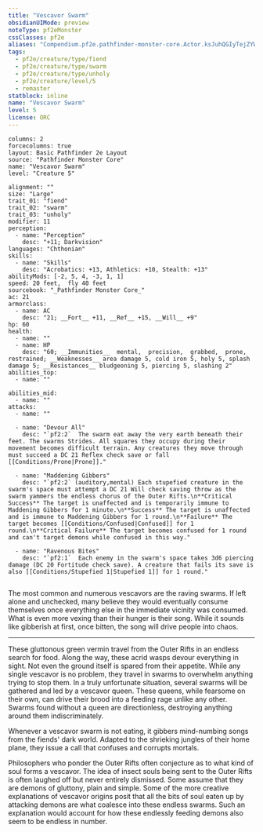 ```yaml
---
title: "Vescavor Swarm"
obsidianUIMode: preview
noteType: pf2eMonster
cssClasses: pf2e
aliases: "Compendium.pf2e.pathfinder-monster-core.Actor.ksJuhQGIyTejZYWS" 
tags:
  - pf2e/creature/type/fiend
  - pf2e/creature/type/swarm
  - pf2e/creature/type/unholy
  - pf2e/creature/level/5
  - remaster
statblock: inline
name: "Vescavor Swarm"
level: 5
license: ORC
---
```


```statblock
columns: 2
forcecolumns: true
layout: Basic Pathfinder 2e Layout
source: "Pathfinder Monster Core"
name: "Vescavor Swarm"
level: "Creature 5"

alignment: ""
size: "Large"
trait_01: "fiend"
trait_02: "swarm"
trait_03: "unholy"
modifier: 11
perception:
  - name: "Perception"
    desc: "+11; Darkvision"
languages: "Chthonian"
skills:
  - name: "Skills"
    desc: "Acrobatics: +13, Athletics: +10, Stealth: +13"
abilityMods: [-2, 5, 4, -3, 1, 1]
speed: 20 feet,  fly 40 feet
sourcebook: "_Pathfinder Monster Core_"
ac: 21
armorclass:
  - name: AC
    desc: "21; __Fort__ +11, __Ref__ +15, __Will__ +9"
hp: 60
health:
  - name: ""
  - name: HP
    desc: "60; __Immunities__  mental,  precision,  grabbed,  prone,  restrained; __Weaknesses__ area damage 5, cold iron 5, holy 5, splash damage 5; __Resistances__ bludgeoning 5, piercing 5, slashing 2"
abilities_top:
  - name: ""

abilities_mid:
  - name: ""
attacks:
  - name: ""

  - name: "Devour All"
    desc: "`pf2:2`  The swarm eat away the very earth beneath their feet. The swarms Strides. All squares they occupy during their movement becomes difficult terrain. Any creatures they move through must succeed a DC 21 Reflex check save or fall [[Conditions/Prone|Prone]]."

  - name: "Maddening Gibbers"
    desc: "`pf2:2` (auditory,mental) Each stupefied creature in the swarm's space must attempt a DC 21 Will check saving throw as the swarm yammers the endless chorus of the Outer Rifts.\n**Critical Success** The target is unaffected and is temporarily immune to Maddening Gibbers for 1 minute.\n**Success** The target is unaffected and is immune to Maddening Gibbers for 1 round.\n**Failure** The target becomes [[Conditions/Confused|Confused]] for 1 round.\n**Critical Failure** The target becomes confused for 1 round and can't target demons while confused in this way."

  - name: "Ravenous Bites"
    desc: "`pf2:1`  Each enemy in the swarm's space takes 3d6 piercing damage (DC 20 Fortitude check save). A creature that fails its save is also [[Conditions/Stupefied 1|Stupefied 1]] for 1 round."
 
```



The most common and numerous vescavors are the raving swarms. If left alone and unchecked, many believe they would eventually consume themselves once everything else in the immediate vicinity was consumed. What is even more vexing than their hunger is their song. While it sounds like gibberish at first, once bitten, the song will drive people into chaos.

* * *

These gluttonous green vermin travel from the Outer Rifts in an endless search for food. Along the way, these acrid wasps devour everything in sight. Not even the ground itself is spared from their appetite. While any single vescavor is no problem, they travel in swarms to overwhelm anything trying to stop them. In a truly unfortunate situation, several swarms will be gathered and led by a vescavor queen. These queens, while fearsome on their own, can drive their brood into a feeding rage unlike any other. Swarms found without a queen are directionless, destroying anything around them indiscriminately.

Whenever a vescavor swarm is not eating, it gibbers mind-numbing songs from the fiends' dark world. Adapted to the shrieking jungles of their home plane, they issue a call that confuses and corrupts mortals.

Philosophers who ponder the Outer Rifts often conjecture as to what kind of soul forms a vescavor. The idea of insect souls being sent to the Outer Rifts is often laughed off but never entirely dismissed. Some assume that they are demons of gluttony, plain and simple. Some of the more creative explanations of vescavor origins posit that all the bits of soul eaten up by attacking demons are what coalesce into these endless swarms. Such an explanation would account for how these endlessly feeding demons also seem to be endless in number.
